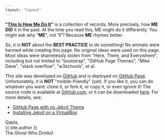```yaml
---
layout: "layout"
---
```


**"[This Is How Me Do It](https://youtu.be/jEoM3qan9Gs)"** is a collection of records.
More precisely, how <b>ME DID</b> it in the past.
At the time you read this, ME might do it differently.
You might ask why "<b>ME</b>", not "<b>I</b>"?
Because <b>ME</b> rhymes better.


So, it is <b>NOT</b> about the <b>BEST PRACTICE</b> to do something!
No animals were harmed while creating this page.
No original ideas were used on this page.
Most ideas were shamelessly stolen from "Here, There, and Everywhere",
including but not limited to 
"bootstrap", 
"GitHub Page Themes",
"Mike Dane",
"stack overflow", 
"w3schools", 
et al.

This site was developed on [GitHub](https://github.com/) 
and is deployed on [GitHub Page](https://pages.github.com/).
Unfortunately, it is <b>NOT</b> "mobile-friendly" (yet).
If you like it, you can do whatever you want: clone it, or fork it, or copy it, or even ignore it!
The source code is available at [GitHub.com](https://github.com/ThisIsHowMeDoIt/doit/),
or it can be downloaded 
[here](https://github.com/ThisIsHowMeDoIt/doit/archive/master.zip).
For more details, see:
* [GitHub Page with no Jekyll Theme](001.md)
* [Installing Jekyll on a VirtualBox](005.md)

Qapla,<br>{{ site.author }}<br>The Ghost Who Drinks!

